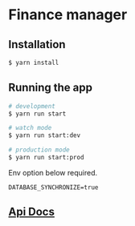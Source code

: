 # Finance manager
## Installation

```bash
$ yarn install
```

## Running the app

```bash
# development
$ yarn run start

# watch mode
$ yarn run start:dev

# production mode
$ yarn run start:prod
```

Env option below required.
```
DATABASE_SYNCHRONIZE=true
```

## [Api Docs](https://kostya-kon.github.io/fin-manager/)